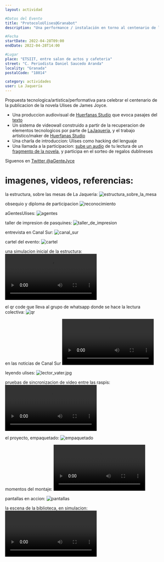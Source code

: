 ```yaml
---
layout: actividad

#Datos del Evento
title: "ProtocoloUlises@Granabot"
description: "Una performance / instalación en torno al centenario de la publicacion de Ulises de James Joyce"

#Fecha
startDate: 2022-04-28T09:00
endDate: 2022-04-28T14:00

#Lugar
place: "ETSIIT, entre salon de actos y cafeteria"
street: "C. Periodista Daniel Saucedo Aranda"
locality: "Granada"
postalCode: "18014"

category: actividades
user: La Jaquería
---
```


Propuesta tecnologica/artistica/performativa para celebrar el centenario de la publicacion de la novela Ulises de James Joyce. 

- Una produccion audiovisual de [Huerfanas Studio](https://www.huerfanas.studio/) que evoca pasajes del [texto](https://weblitera.com/book/?id=121&lng=5&ch=1&l=en)
- Un sistema de videowall construido a partir de la recuperacion de elementos tecnologicos por parte de [LaJaqueria](https://lajaqueria.org), y el trabajo artistico/maker de [Huerfanas Studio](https://www.huerfanas.studio/)
- Una charla de introduccion: Ulises como hacking del lenguaje 
- Una llamada a la participacion: [sube un audio](https://chat.whatsapp.com/L7qH4wunvdRJ9R87oOrb0y) de tu lectura de un [fragmento de la novela](https://weblitera.com/book/?id=121&lng=5&ch=1&l=en), y participa en el sorteo de regalos dublineses

Sìguenos en [Twitter @aGenteJyce](https://twitter.com/aGenteJoyce)

# imagenes, videos, referencias: 

la estructura, sobre las mesas de La Jaqueria:
![estructura_sobre_la_mesa](https://lajaqueria.org/recursos/aGenteUlises/estructura_sobre_la_mesa.jpg)

obsequio y diploma de participacion
![reconocimiento](https://lajaqueria.org/recursos/aGenteUlises/reconocimiento.jpg)

aGentesUlises:
![agentes](https://lajaqueria.org/recursos/aGenteUlises/agentes.jpg)

taller de impresion de pasquines:
![taller_de_impresion](https://lajaqueria.org/recursos/aGenteUlises/taller_de_impresion.jpg)

entrevista en Canal Sur:
![canal_sur](https://lajaqueria.org/recursos/aGenteUlises/canal_sur.jpg)

cartel del evento:
![cartel](https://lajaqueria.org/recursos/aGenteUlises/cartel.jpg)

una simulacion inicial de la estructura:
<video id="estructura" class="video-js vjs-default-skin" src="https://lajaqueria.org/recursos/aGenteUlises/estructura.mp4" controls type='video/mp4' />
< /video>

el qr code que lleva al grupo de whatsapp donde se hace la lectura colectiva:
![qr](https://lajaqueria.org/recursos/aGenteUlises/qr_code_whatssap_lectura_colectiva.jpg)

en las noticias de Canal Sur
<video id="canalsur" class="video-js vjs-default-skin" src="https://lajaqueria.org/recursos/aGenteUlises/canal_sur.mp4" controls type='video/mp4' />

leyendo ulises:
![lector_vater.jpg](https://lajaqueria.org/recursos/aGenteUlises/lector_vater.jpg)

pruebas de sincronizacion de video entre las raspis:
<video id="video_sync" class="video-js vjs-default-skin" src="https://lajaqueria.org/recursos/aGenteUlises/video_sync.mp4" controls type='video/mp4' /></video>

el proyecto, empaquetado:
![empaquetado](https://lajaqueria.org/recursos/aGenteUlises/empaquetado.jpg)

momentos del montaje:
<video id="montaje" class="video-js vjs-default-skin" src="https://lajaqueria.org/recursos/aGenteUlises/montaje.mp4" controls type='video/mp4' /></video>

pantallas en accion:
![pantallas](https://lajaqueria.org/recursos/aGenteUlises/pantallas.jpg)

la escena de la biblioteca, en simulacion:
<video id="video_biblioteca" class="video-js vjs-default-skin" src="https://lajaqueria.org/recursos/aGenteUlises/video_biblioteca.mp4" controls type='video/mp4' /></video>

